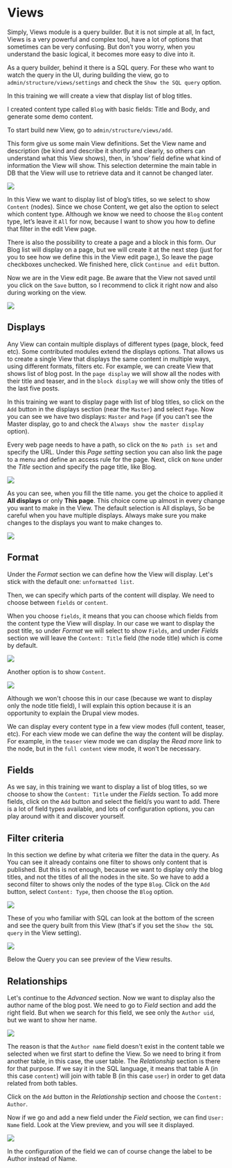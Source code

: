 # Views

Simply, Views module is a query builder. But it is not simple at all, In fact, Views is a very powerful and complex tool, have a lot of options that sometimes can be very confusing. But don’t you worry, when you understand the basic logical, it becomes more easy to dive into it.

As a query builder, behind it there is a SQL query. For these who want to watch the query in the UI, during building the view, go to `admin/structure/views/settings` and check the `Show the SQL query` option.

In this training we will create a view that display list of blog titles.

I created content type called `Blog` with basic fields: Title and Body, and generate some demo content.

To start build new View, go to `admin/structure/views/add`.

This form give us some main View definitions. Set the View name and description (be kind and describe it shortly and clearly, so others can understand what this View shows), then, in ‘show’ field define what kind of information the View will show. This selection determine the main table in DB that the View will use to retrieve data and it cannot be changed later.

![](images/views/first_view_form.png)

In this View we want to display list of blog’s titles, so we select to show `Content` (nodes). Since we chose Content, we get also the option to select which content type. Although we know we need to choose the `Blog` content type, let’s leave it `All` for now, because I want to show you how to define that filter in the edit View page.

There is also the possibility to create a page and a block in this form. Our Blog list will display on a page, but we will create it at the next step (just for you to see how we define this in the View edit page.), So leave the page checkboxes unchecked.
We finished here, click `Continue and edit` button.

Now we are in the View edit page. Be aware that the View not saved until you click on the `Save` button, so I recommend to click it right now and also during working on the view.

![](images/views/save_view.png)


## Displays

Any View can contain multiple displays of different types (page, block, feed etc). Some contributed modules extend the displays options. That allows us  to create a single View that displays the same content in multiple ways, using different formats, filters etc. For example, we can create View that shows list of blog post. In the `page display` we will show all the nodes with their title and teaser, and in the `block display` we will show only the titles of the last five posts.

In this training we want to display page with list of blog titles, so click on the `Add` button in the displays section (near the `Master`) and select `Page`. Now you can see we have two displays: `Master` and `Page` (if you can't see the Master display, go to and check the `Always show the master display` option).

Every web page needs to have a path, so click on the `No path is set` and specify the URL. Under this _Page setting_ section you can also link the page to a menu and define an access rule for the page.
Next, click on `None` under the _Title_ section and specify the page title, like Blog.

![](images/views/page_display.png)

As you can see, when you fill the title name. you get the choice to applied it **All displays** or only **This page**. This choice come up almost in every change you want to make in the View.  The default selection is All displays, So be careful when you have multiple displays. Always make sure you make changes to the displays you want to make changes to.

![](images/views/apply_all_displays.png)



## Format

Under the _Format_ section we can define how the View will display. Let's stick with the default one: `unformatted list`.

Then, we can specify which parts of the content will display. We need to choose between `fields` or `content`.

When you choose `fields`, it means that you can choose which fields from the content type the View will display. In our case we want to display the post title, so under _Format_ we will select to show `Fields`, and under _Fields_ section we will leave the `Content: Title` field (the node title) which is come by default.

![](images/views/fields.png)

Another option is to show `Content`.

![](images/views/content.png)

Although we won't choose this in our case (because we want to display only the node title field), I will explain this option because it is an opportunity to explain the Drupal view modes.

We can display every content type in a few view modes (full content, teaser, etc). For each view mode we can define the way the content will be display. For example, in the `teaser` view mode we can display the _Read more_ link to the node, but in the `full content` view mode, it won't be necessary.


## Fields

As we say, in this training we want to display a list of blog titles, so we choose to show the `Content: Title` under the _Fields_ section. To add more fields, click on the `Add` button and select the field/s you want to add. There is a lot of field types available, and lots of configuration options, you can play around with it and discover yourself.


## Filter criteria

In this section we define by what criteria we filter the data in the query. As You can see it already contains one filter to shows only content that is published. But this is not enough, because we want to display only the blog titles, and not the titles of all the nodes in the site. So we have to add a second filter to shows only the nodes of the type `Blog`.
Click on the `Add` button, select `Content: Type`, then choose the `Blog` option.

![](images/views/filters.png)

These of you who familiar with SQL can look at the bottom of the screen and see the query built from this View (that's if you set the `Show the SQL query` in the View setting).

![](images/views/query.png)


Below the Query you can see preview of the View results.



## Relationships

Let's continue to the _Advanced_ section. Now we want to display also the author name of the blog post. 
We need to go to _Field_ section and add the right field. But when we search for this field, we see only the `Author uid`, but we want to show her name.

![](images/views/author_field.png)

The reason is that the `Author name` field doesn't exist in the content table we selected when we first start to define the View. So we need to bring it from another table, in this case, the user table. The _Relationship_ section is there for that purpose.  If we say it in the SQL language, it means that table A (in this case `content`) will join with table B (in this case `user`) in order to get data related from both tables.

Click on the `Add` button in the _Relationship_ section and choose the `Content: Author`. 

Now if we go and add a new field under the _Field_ section, we can find `User: Name` field. Look at the View preview, and you will see it displayed.

![](images/views/preview_author.png)

In the configuration of the field we can of course change the label to be Author instead of Name.





